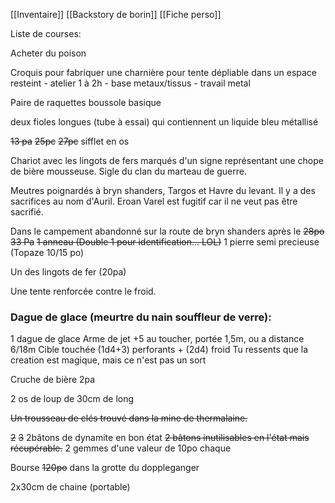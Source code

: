 [[Inventaire]]
[[Backstory de borin]]
[[Fiche perso]]

Liste de courses:

Acheter du poison

Croquis pour fabriquer une charnière pour tente dépliable dans un espace resteint - atelier 1 à 2h - base metaux/tissus - travail metal

Paire de raquettes
boussole basique

deux fioles longues (tube à essai) qui contiennent un liquide bleu métallisé

~~13 pa~~
~~25pc~~
~~27pc~~
sifflet en os

Chariot avec les lingots de fers marqués d'un signe représentant une chope de bière mousseuse. Sigle du clan du marteau de guerre.

Meutres poignardés à bryn shanders, Targos et Havre du levant.
Il y a des sacrifices au nom d'Auril. Eroan Varel est fugitif car il ne veut pas être sacrifié.

Dans le campement abandonné sur la route de bryn shanders après le
~~28po 33 Pa~~ 
~~1 anneau (Double 1 pour identification... LOL)~~
1 pierre semi precieuse (Topaze 10/15 po)

Un des lingots de fer (20pa)

Une tente renforcée contre le froid.

### Dague de glace (meurtre du nain souffleur de verre):
1 dague de glace
Arme de jet +5 au toucher, portée 1,5m, ou a distance 6/18m 
Cible touchée (1d4+3) perforants + (2d4) froid
Tu ressents que la creation est magique, mais ce n'est pas un sort

Cruche de bière 2pa

2 os de loup de 30cm de long

~~Un trousseau de clés trouvé dans la mine de thermalaine.~~

~~2~~ ~~3~~ 2bâtons de dynamite en bon état
~~2 bâtons inutilisables en l'état mais récupérable.~~
2 gemmes d'une valeur de 10po chaque

Bourse ~~120po~~ dans la grotte du doppleganger

2x30cm de chaine (portable)